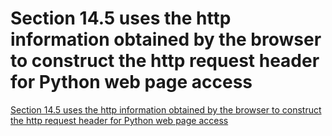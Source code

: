 # Section 14.5 uses the http information obtained by the browser to construct the http request header for Python web page access
[Section 14.5 uses the http information obtained by the browser to construct the http request header for Python web page access](https://aiwithcloud.com/2022/09/16/section_14-5_uses_the_http_information_obtained_by_the_browser_to_construct_the_http_request_header_for_python_web_page_access/)